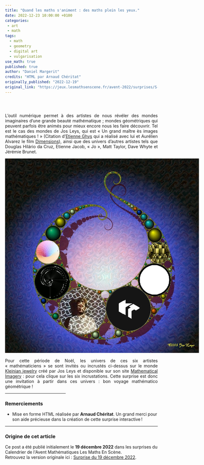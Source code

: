 ```yaml
---
title: "Quand les maths s'animent : des maths plein les yeux."
date: 2022-12-23 10:00:00 +0100
categories: 
 - art
 - math
tags:
  - math
  - geometry
  - digital art
  - vulgarisation
use_math: true
published: true
author: "Daniel Margerit"
credits: "HTML par Arnaud Chéritat"
originally_published: "2022-12-19"
original_link: "https://jeux.lesmathsenscene.fr/avent-2022/surprises/S-D8CTBLuP9EKEgqSrrVTyvC6NCoOsuMBp/"
---
```


<div style="text-align: justify; font-size: 100%; margin-top: 60px;">

L’outil numérique permet à des artistes de nous révéler des mondes imaginaires d’une grande beauté mathématique ; mondes géométriques qui peuvent parfois être animés pour mieux encore nous les faire découvrir. Tel est le cas des mondes de Jos Leys, qui est « Un grand maître ès images mathématiques ! » (Citation d’<a href="https://perso.ens-lyon.fr/ghys/liens/">Etienne Ghys</a> qui a réalisé avec lui et Aurélien Alvarez le film <a href="http://dimensions-math.org/Dim_fr.htm">Dimensions</a>), ainsi que des univers d’autres artistes tels que Douglas Hilário da Cruz, Etienne Jacob, « Jo », Matt Taylor, Dave Whyte et Jérémie Brunet.

<p>
<div style="text-align: center;">
  <div style="position: relative; width: 640px; height: 640px; display: inline-block;">
    <img src="/images/posts/2022-12-23\aire.png">
    <canvas width=640 height=640 id="aire" style="position: absolute; top:0; left:0;"></canvas>
  </div>
</div>
</p>
Pour cette période de Noël, les univers de ces six artistes « mathématiciens » se sont invités ou incrustés ci-dessus sur le monde <a href="http://www.josleys.com/show_image.php?galid=267&imageid=8348">Kleinian jewelry</a> créé par Jos Leys et disponible sur son site <a href="http://www.josleys.com/">Mathematical Imagery</a>&nbsp;: pour cela clique sur les six incrustations. Cette surprise est donc une invitation à partir dans ces univers&nbsp;: bon voyage mathématico géométrique&nbsp;!

<p>
<hr style="width: 200px;">
</p>


<script>
let canvas=document.getElementById("aire");
let w=canvas.width;
let h=canvas.height;
let ctx=canvas.getContext("2d");
let circles = [
  { x: 141, y:308, r: 38, link: "https://www.instagram.com/artmathbeauty/"},
  { x: 156, y:406, r: 59, link: "https://bleuje.com/animationsite/"},
  { x: 255, y:500, r: 78, link: "https://www.instagram.com/davebeesbombs/"},
  { x: 406, y:495, r: 73, link: "https://www.instagram.com/emty01/"},
  { x: 493, y:400-0.5, r: 53, link: "https://www.instagram.com/jn3oo8/"},
  { x: 508, y:311, r: 35, link: "https://www.youtube.com/user/bib993"},
]

function getMousePos(canvas, evt) {
  var rect = canvas.getBoundingClientRect();
  return {
    x: evt.clientX - rect.left,
    y: evt.clientY - rect.top
  };
}

function distSq(a,b) {
  return (a.x-b.x)*(a.x-b.x)+(a.y-b.y)*(a.y-b.y);
}

let highlight = null;

function paint() {
  ctx.clearRect(0,0,w,h);
  if(highlight!==null) {
    ctx.beginPath();
    ctx.arc(highlight.x,highlight.y,highlight.r,0,2*Math.PI);
    ctx.strokeStyle="red";
    ctx.lineWidth = 3;
    ctx.stroke();
  }
}

aire.onmousemove= function(e) {
  var p=getMousePos(canvas,e);
  for(var i=0; i<circles.length; i++) {
    c=circles[i];
    if(distSq(p,c)<c.r*c.r) {
      highlight = c;
      paint();
      return;
    };
  }
  highlight=null;
  paint();
}

aire.onclick = function() {
  if(highlight!==null) {
    window.open(highlight.link);
  }
}
</script>
</div>

### Remerciements
- Mise en forme HTML réalisée par **Arnaud Chéritat**. Un grand merci pour son aide précieuse dans la création de cette surprise interactive !

---

### Origine de cet article
Ce post a été publié initialement le **19 décembre 2022** dans les surprises du Calendrier de l'Avent Mathématiques Les Maths En Scène.  
Retrouvez la version originale ici : [Surprise du 19 décembre 2022](https://jeux.lesmathsenscene.fr/avent-2022/surprises/S-D8CTBLuP9EKEgqSrrVTyvC6NCoOsuMBp/).
